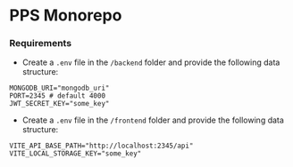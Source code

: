 # PPS Monorepo

### Requirements

-   Create a `.env` file in the `/backend` folder and provide the following data structure:

```dosini
MONGODB_URI="mongodb_uri"
PORT=2345 # default 4000
JWT_SECRET_KEY="some_key"
```

-   Create a `.env` file in the `/frontend` folder and provide the following data structure:

```dosini
VITE_API_BASE_PATH="http://localhost:2345/api"
VITE_LOCAL_STORAGE_KEY="some_key"
```
